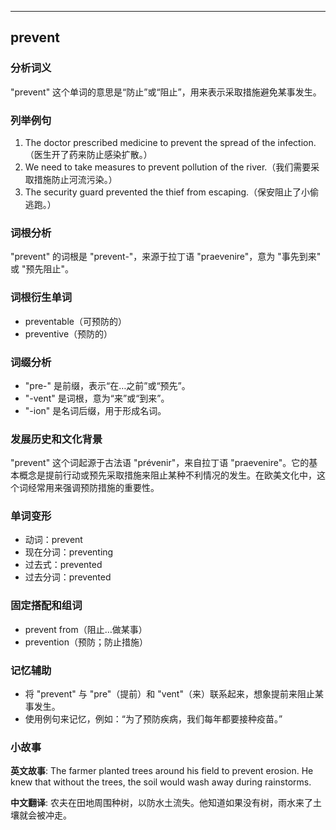 
---------------
## prevent
### 分析词义
"prevent" 这个单词的意思是“防止”或“阻止”，用来表示采取措施避免某事发生。

### 列举例句
1. The doctor prescribed medicine to prevent the spread of the infection.（医生开了药来防止感染扩散。）
2. We need to take measures to prevent pollution of the river.（我们需要采取措施防止河流污染。）
3. The security guard prevented the thief from escaping.（保安阻止了小偷逃跑。）

### 词根分析
"prevent" 的词根是 "prevent-"，来源于拉丁语 "praevenire"，意为 "事先到来" 或 "预先阻止"。

### 词根衍生单词
- preventable（可预防的）
- preventive（预防的）

### 词缀分析
- "pre-" 是前缀，表示“在…之前”或“预先”。
- "-vent" 是词根，意为“来”或“到来”。
- "-ion" 是名词后缀，用于形成名词。

### 发展历史和文化背景
"prevent" 这个词起源于古法语 "prévenir"，来自拉丁语 "praevenire"。它的基本概念是提前行动或预先采取措施来阻止某种不利情况的发生。在欧美文化中，这个词经常用来强调预防措施的重要性。

### 单词变形
- 动词：prevent
- 现在分词：preventing
- 过去式：prevented
- 过去分词：prevented

### 固定搭配和组词
- prevent from（阻止…做某事）
- prevention（预防；防止措施）

### 记忆辅助
- 将 "prevent" 与 "pre"（提前）和 "vent"（来）联系起来，想象提前来阻止某事发生。
- 使用例句来记忆，例如：“为了预防疾病，我们每年都要接种疫苗。”

### 小故事
**英文故事**:
The farmer planted trees around his field to prevent erosion. He knew that without the trees, the soil would wash away during rainstorms.

**中文翻译**:
农夫在田地周围种树，以防水土流失。他知道如果没有树，雨水来了土壤就会被冲走。

